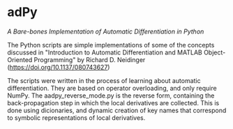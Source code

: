 # adPy
*A Bare-bones Implementation of Automatic Differentiation in Python*

The Python scripts are simple implementations of some of the concepts discussed in "Introduction to Automatic Differentiation and MATLAB Object-Oriented Programming" by Richard D. Neidinger (https://doi.org/10.1137/080743627)

The scripts were written in the process of learning about automatic differentiation. They are based on operator overloading, and only require NumPy. The aadpy_reverse_mode.py is the reverse form, containing the back-propagation step in which the local derivatives are collected. This is done using dicionaries, and dynamic creation of key names that correspond to symbolic representations of local derivatives.
